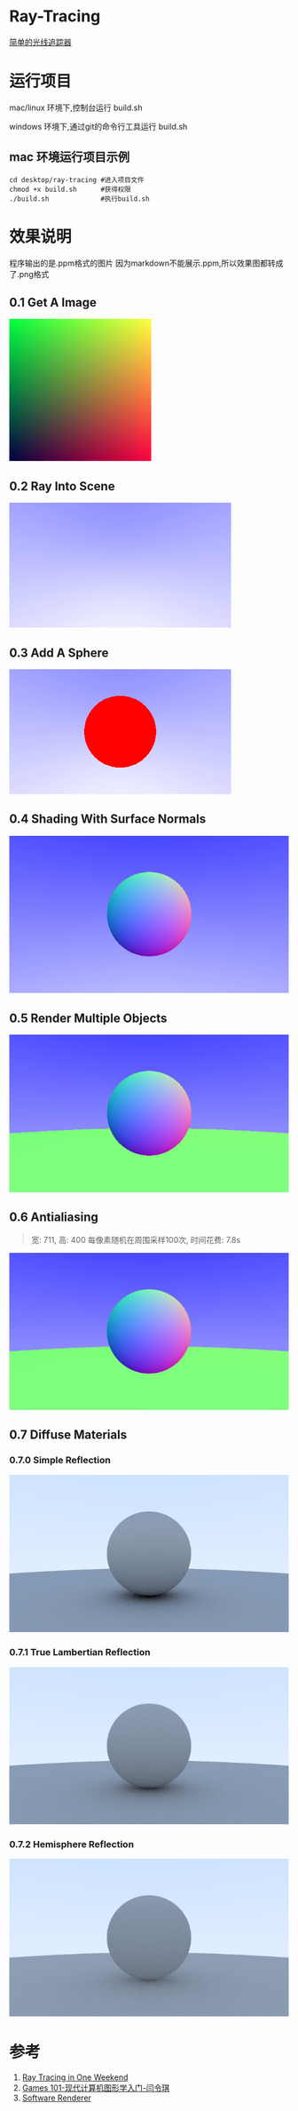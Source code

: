 # Ray-Tracing
[简单的光线追踪器](https://github.com/impulses-1/Ray-Tracing)

# 运行项目
mac/linux 环境下,控制台运行 build.sh  

windows 环境下,通过git的命令行工具运行 build.sh

## mac 环境运行项目示例
```shell
cd desktop/ray-tracing #进入项目文件
chmod +x build.sh      #获得权限
./build.sh             #执行build.sh
```

# 效果说明
程序输出的是.ppm格式的图片
因为markdown不能展示.ppm,所以效果图都转成了.png格式

## 0.1 Get A Image
![0.1 effect](images/0.1.png)

## 0.2 Ray Into Scene
![0.2 effect](images/0.2.png)

## 0.3 Add A Sphere
![0.3 effect](images/0.3.png)

## 0.4 Shading With Surface Normals
![0.4 effect](images/0.4.png)

## 0.5 Render Multiple Objects
![0.5 effect](images/0.5.png)

## 0.6 Antialiasing
>宽: 711, 高: 400 
>每像素随机在周围采样100次, 时间花费: 7.8s

![0.6 effect](images/0.6.png)

## 0.7 Diffuse Materials

### 0.7.0 Simple Reflection 
![0.7.0 effect](images/0.7.0.png)

### 0.7.1 True Lambertian Reflection
![0.7.1 effect](images/0.7.1.png)

### 0.7.2 Hemisphere Reflection
![0.7.2 effect](images/0.7.2.png)

# 参考
1. [Ray Tracing in One Weekend](https://raytracing.github.io/books/RayTracingInOneWeekend.html)
2. [Games 101-现代计算机图形学入门-闫令琪](https://www.bilibili.com/video/BV1X7411F744?p=1)
3. [Software Renderer](https://github.com/zauonlok/renderer)